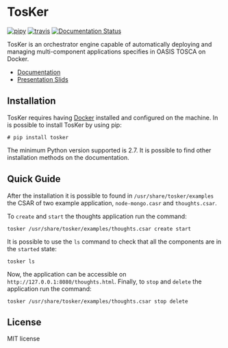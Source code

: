 # TosKer
[![pipy](https://img.shields.io/pypi/v/tosker.svg)](https://pypi.python.org/pypi/tosker)
[![travis](https://travis-ci.org/di-unipi-socc/TosKer.svg?branch=master)](https://travis-ci.org/di-unipi-socc/TosKer)
[![Documentation Status](https://readthedocs.org/projects/tosker/badge/?version=latest)](http://tosker.readthedocs.io/en/latest/?badge=latest)
<!-- [![Updates](https://pyup.io/repos/github/lucarin91/tosker/shield.svg)](https://pyup.io/repos/github/lucarin91/tosker/) -->

TosKer is an orchestrator engine capable of automatically deploying and managing multi-component applications specifies in OASIS TOSCA on Docker.

- [Documentation](https://tosker.readthedocs.io)
- [Presentation Slids](https://github.com/lucarin91/TosKer-slides)

## Installation
TosKer requires having [Docker](https://www.docker.com) installed and configured on the machine. In is possible to install TosKer by using pip:
```
# pip install tosker
```
The minimum Python version supported is 2.7. It is possible to find other installation methods on the documentation.

## Quick Guide
After the installation it is possible to found in `/usr/share/tosker/examples` the CSAR of two example application, `node-mongo.casr` and `thoughts.csar`.

To `create` and `start` the thoughts application run the command:
```
tosker /usr/share/tosker/examples/thoughts.csar create start
```

It is possible to use the `ls` command to check that all the components are in the `started` state:

```
tosker ls
```

Now, the application can be accessible on `http://127.0.0.1:8080/thoughts.html`.
Finally, to `stop` and `delete` the application run the command:
```
tosker /usr/share/tosker/examples/thoughts.csar stop delete
```

## License

MIT license
